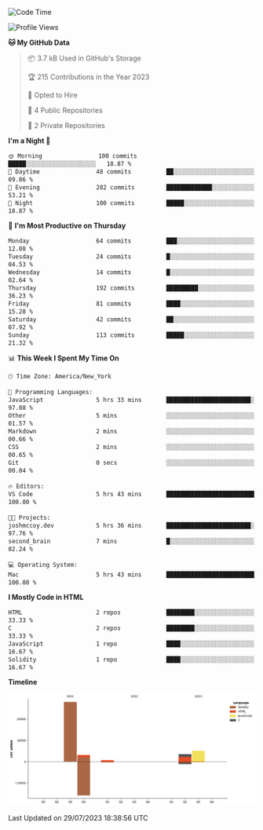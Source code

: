 <!-- # 👋 Hello, World! 🌎
## I'm Josh, a chef & self-taught developer.

I'm actively progressing through [roadmap.sh Full-Stack Developer roadmap](https://roadmap.sh/full-stack).  
HTML
CSS
JS
npm
Git
Tailwind
React
node.js
Python
SwiftUI
Solidity
Rust
I'm currently progressing through:
CS50X - Introduction to Computer Science 👨‍💻
CS50P - Introduction to Programming with Python 🐍
CS50W - Web Programming with Python and JavaScript 🕸️


<!--START_SECTION:waka-->
![Code Time](http://img.shields.io/badge/Code%20Time-24%20hrs%2019%20mins-blue)

![Profile Views](http://img.shields.io/badge/Profile%20Views-232-blue)

**🐱 My GitHub Data** 

> 📦 3.7 kB Used in GitHub's Storage 
 > 
> 🏆 215 Contributions in the Year 2023
 > 
> 💼 Opted to Hire
 > 
> 📜 4 Public Repositories 
 > 
> 🔑 2 Private Repositories 
 > 
**I'm a Night 🦉** 

```text
🌞 Morning                100 commits         █████░░░░░░░░░░░░░░░░░░░░   18.87 % 
🌆 Daytime                48 commits          ██░░░░░░░░░░░░░░░░░░░░░░░   09.06 % 
🌃 Evening                282 commits         █████████████░░░░░░░░░░░░   53.21 % 
🌙 Night                  100 commits         █████░░░░░░░░░░░░░░░░░░░░   18.87 % 
```
📅 **I'm Most Productive on Thursday** 

```text
Monday                   64 commits          ███░░░░░░░░░░░░░░░░░░░░░░   12.08 % 
Tuesday                  24 commits          █░░░░░░░░░░░░░░░░░░░░░░░░   04.53 % 
Wednesday                14 commits          █░░░░░░░░░░░░░░░░░░░░░░░░   02.64 % 
Thursday                 192 commits         █████████░░░░░░░░░░░░░░░░   36.23 % 
Friday                   81 commits          ████░░░░░░░░░░░░░░░░░░░░░   15.28 % 
Saturday                 42 commits          ██░░░░░░░░░░░░░░░░░░░░░░░   07.92 % 
Sunday                   113 commits         █████░░░░░░░░░░░░░░░░░░░░   21.32 % 
```


📊 **This Week I Spent My Time On** 

```text
🕑︎ Time Zone: America/New_York

💬 Programming Languages: 
JavaScript               5 hrs 33 mins       ████████████████████████░   97.08 % 
Other                    5 mins              ░░░░░░░░░░░░░░░░░░░░░░░░░   01.57 % 
Markdown                 2 mins              ░░░░░░░░░░░░░░░░░░░░░░░░░   00.66 % 
CSS                      2 mins              ░░░░░░░░░░░░░░░░░░░░░░░░░   00.65 % 
Git                      0 secs              ░░░░░░░░░░░░░░░░░░░░░░░░░   00.04 % 

🔥 Editors: 
VS Code                  5 hrs 43 mins       █████████████████████████   100.00 % 

🐱‍💻 Projects: 
joshmccoy.dev            5 hrs 36 mins       ████████████████████████░   97.76 % 
second_brain             7 mins              █░░░░░░░░░░░░░░░░░░░░░░░░   02.24 % 

💻 Operating System: 
Mac                      5 hrs 43 mins       █████████████████████████   100.00 % 
```

**I Mostly Code in HTML** 

```text
HTML                     2 repos             ████████░░░░░░░░░░░░░░░░░   33.33 % 
C                        2 repos             ████████░░░░░░░░░░░░░░░░░   33.33 % 
JavaScript               1 repo              ████░░░░░░░░░░░░░░░░░░░░░   16.67 % 
Solidity                 1 repo              ████░░░░░░░░░░░░░░░░░░░░░   16.67 % 
```



**Timeline**

![Lines of Code chart](https://raw.githubusercontent.com/joshmccoydev/joshmccoydev/main/assets/bar_graph.png)


 Last Updated on 29/07/2023 18:38:56 UTC
<!--END_SECTION:waka-->
